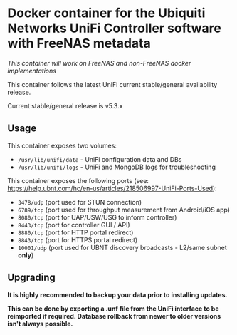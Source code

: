 # Docker container for the Ubiquiti Networks UniFi Controller software with FreeNAS metadata

*This container will work on FreeNAS and non-FreeNAS docker implementations*

This container follows the latest UniFi current stable/general availability release.

Current stable/general release is v5.3.x

## Usage

This container exposes two volumes:
* `/usr/lib/unifi/data` - UniFi configuration data and DBs
* `/usr/lib/unifi/logs` - UniFi and MongoDB logs for troubleshooting

This container exposes the following ports (see: https://help.ubnt.com/hc/en-us/articles/218506997-UniFi-Ports-Used):
* `3478/udp` (port used for STUN connection)
* `6789/tcp` (port used for throughput measurement from Android/iOS app)
* `8080/tcp` (port for UAP/USW/USG to inform controller)
* `8443/tcp` (port for controller GUI / API)
* `8880/tcp` (port for HTTP portal redirect)
* `8843/tcp` (port for HTTPS portal redirect)
* `10001/udp` (port used for UBNT discovery broadcasts - L2/same subnet **only**)

## Upgrading

**It is highly recommended to backup your data prior to installing updates.**

**This can be done by exporting a .unf file from the UniFi interface to be reimported if required. Database rollback from newer to older versions isn't always possible.**
